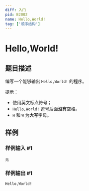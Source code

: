 ```yaml
---
diff: 入门
pid: B2002
name: Hello,World!
tag: ['顺序结构']
---
```

# Hello,World!
## 题目描述

编写一个能够输出 `Hello,World!` 的程序。

提示：
- 使用英文标点符号；
- `Hello,World!` 逗号后面**没有**空格。
- `H` 和 `W` 为**大写**字母。

## 样例

### 样例输入 #1
```
无
```
### 样例输出 #1
```
Hello,World!
```
